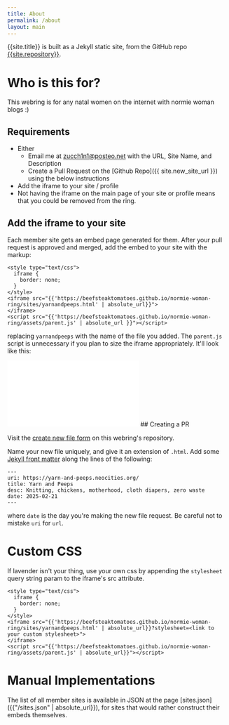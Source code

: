 ```yaml
---
title: About
permalink: /about
layout: main
---
```


{{site.title}} is built as a Jekyll static site, from the GitHub repo [{{site.repository}}]({{site.repository}}).

# Who is this for?

This webring is for any natal women on the internet with normie woman blogs :) 

## Requirements

- Either
  - Email me at [zucch1n1@posteo.net](mailto://zucch1n1@posteo.net) with the URL, Site Name, and Description
  - Create a Pull Request on the [Github Repo]({{ site.new_site_url }}) using the below instructions
- Add the iframe to your site / profile
- Not having the iframe on the main page of your site or profile means that you could be removed from the ring.

## Add the iframe to your site

Each member site gets an embed page generated for them. After your pull request is approved and merged, add the embed to your site with the markup:

```
<style type="text/css">
  iframe {
    border: none;
  }
</style>
<iframe src="{{'https://beefsteaktomatoes.github.io/normie-woman-ring/sites/yarnandpeeps.html' | absolute_url}}">
</iframe>
<script src="{{'https://beefsteaktomatoes.github.io/normie-woman-ring/assets/parent.js' | absolute_url }}"></script>
```

replacing `yarnandpeeps` with the name of the file you added. The `parent.js` script is unnecessary if you plan to size the iframe appropriately. It'll look like this:


<style type="text/css">
  iframe {
    border: none;
  }
</style>
<iframe src="{{'https://beefsteaktomatoes.github.io/normie-woman-ring/sites/yarnandpeeps.html' | absolute_url}}">
</iframe>
<script src="{{'https://beefsteaktomatoes.github.io/normie-woman-ring/assets/parent.js' | absolute_url }}"></script>
## Creating a PR

Visit the [create new file form]({{site.new_site_url}}) on this webring's repository.

Name your new file uniquely, and give it an extension of `.html`. Add some [Jekyll front matter](https://jekyllrb.com/docs/front-matter/) along the lines of the following:

```
---
uri: https://yarn-and-peeps.neocities.org/
title: Yarn and Peeps
desc: Knitting, chickens, motherhood, cloth diapers, zero waste
date: 2025-02-21
---
```

where `date` is the day you're making the new file request. Be careful not to mistake `uri` for `url`.

# Custom CSS

If lavender isn't your thing, use your own css by appending the `stylesheet` query string param to the iframe's src attribute.

```
<style type="text/css">
  iframe {
    border: none;
  }
</style>
<iframe src="{{'https://beefsteaktomatoes.github.io/normie-woman-ring/sites/yarnandpeeps.html' | absolute_url}}?stylesheet=<link to your custom stylesheet>">
</iframe>
<script src="{{'https://beefsteaktomatoes.github.io/normie-woman-ring/assets/parent.js' | absolute_url}}"></script>
```

# Manual Implementations

The list of all member sites is available in JSON at the page [sites.json]({{"/sites.json" | absolute_url}}), for sites that would rather construct their embeds themselves.
